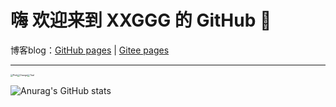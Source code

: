 # 嗨 欢迎来到 XXGGG 的 GitHub 👋

 博客blog：[GitHub pages](https://xxggg.github.io) | [Gitee pages](https://xxggg.gitee.io)   
 
---
 [<img src="https://gitee.com/XXGGG/Xcloud/raw/main/Typora/Pink.png" alt="Pink" style="zoom:25%;" />](https://space.bilibili.com/5276030)[<img src="https://gitee.com/XXGGG/Xcloud/raw/main/Typora/Orange.png" alt="Orange" style="zoom:25%;" />](https://weibo.com/u/2472496944)[<img src="https://gitee.com/XXGGG/Xcloud/raw/main/Typora/Teal.png" alt="Teal" style="zoom:25%;" />](https://xxggg.github.io/demo/)    

![Anurag's GitHub stats](https://github-readme-stats.vercel.app/api?username=XXGGG&show_icons=true)
